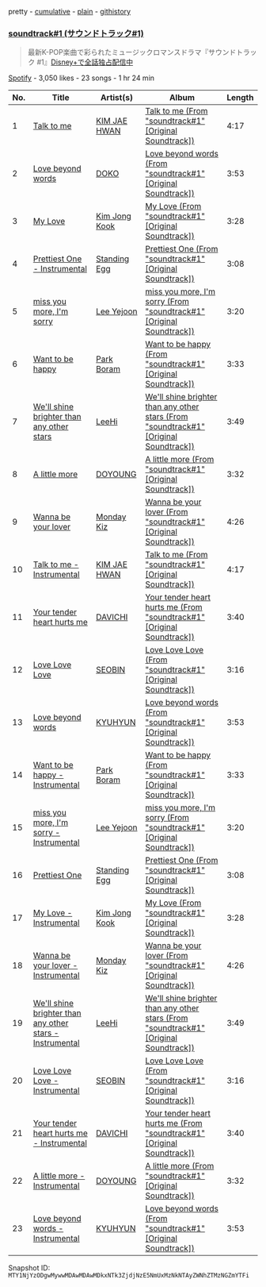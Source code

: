 pretty - [cumulative](/playlists/cumulative/37i9dQZF1DX2DC6dl7R20G.md) - [plain](/playlists/plain/37i9dQZF1DX2DC6dl7R20G) - [githistory](https://github.githistory.xyz/mackorone/spotify-playlist-archive/blob/main/playlists/plain/37i9dQZF1DX2DC6dl7R20G)

### [soundtrack\#1 \(サウンドトラック\#1\)](https://open.spotify.com/playlist/37i9dQZF1DX2DC6dl7R20G)

> 最新K\-POP楽曲で彩られたミュージックロマンスドラマ『サウンドトラック \#1』<a href="https://disneyplus.disney.co.jp/program/soundtrack\-1">Disney+で全話独占配信中</a>

[Spotify](https://open.spotify.com/user/spotify) - 3,050 likes - 23 songs - 1 hr 24 min

| No. | Title | Artist(s) | Album | Length |
|---|---|---|---|---|
| 1 | [Talk to me](https://open.spotify.com/track/1VkrFMnRcfMqIESAa4amv2) | [KIM JAE HWAN](https://open.spotify.com/artist/7LdZwtnhfB1GoC9SE9tvyb) | [Talk to me \(From "soundtrack\#1" \[Original Soundtrack\]\)](https://open.spotify.com/album/1Z1HFrzzOTeoeYma55otPC) | 4:17 |
| 2 | [Love beyond words](https://open.spotify.com/track/1pPwl2q0bFgGh8l8ssRVEW) | [DOKO](https://open.spotify.com/artist/7y5E5llLKviR9WIXK5lrag) | [Love beyond words \(From "soundtrack\#1" \[Original Soundtrack\]\)](https://open.spotify.com/album/38kBeYr1NaLzclPCJGipMM) | 3:53 |
| 3 | [My Love](https://open.spotify.com/track/3HxEHyCJPT9o9nsGn5pJkl) | [Kim Jong Kook](https://open.spotify.com/artist/60YNqzrSj7rJkuqHkpHPqG) | [My Love \(From "soundtrack\#1" \[Original Soundtrack\]\)](https://open.spotify.com/album/6DCtAzGInnSIffWpJhG7bO) | 3:28 |
| 4 | [Prettiest One \- Instrumental](https://open.spotify.com/track/1luZpL2xekj9MxC634K6cp) | [Standing Egg](https://open.spotify.com/artist/6a3Mfrn2XBR1DfPg1QGa1d) | [Prettiest One \(From "soundtrack\#1" \[Original Soundtrack\]\)](https://open.spotify.com/album/1saFQAJ9to9vbnggAleSfm) | 3:08 |
| 5 | [miss you more, I'm sorry](https://open.spotify.com/track/6cOpgvr2opxH5Asrnluxri) | [Lee Yejoon](https://open.spotify.com/artist/3GS6aA2KRewQL4VhUtIpet) | [miss you more, I'm sorry \(From "soundtrack\#1" \[Original Soundtrack\]\)](https://open.spotify.com/album/56mPDuOqtTtU8d4SUQQhOQ) | 3:20 |
| 6 | [Want to be happy](https://open.spotify.com/track/2rMtQ0uNjFw9JjbsnEatEq) | [Park Boram](https://open.spotify.com/artist/6tvrEIVX5eKJlipdzt11wi) | [Want to be happy \(From "soundtrack\#1" \[Original Soundtrack\]\)](https://open.spotify.com/album/5H6N3lxYOXosRHBw6yFJyV) | 3:33 |
| 7 | [We'll shine brighter than any other stars](https://open.spotify.com/track/5psoGr4LFHqFCJnyo4pVaN) | [LeeHi](https://open.spotify.com/artist/7cVZApDoQZpS447nHTsNqu) | [We'll shine brighter than any other stars \(From "soundtrack\#1" \[Original Soundtrack\]\)](https://open.spotify.com/album/6EwCSLyDftnUuKmaSoo6Hv) | 3:49 |
| 8 | [A little more](https://open.spotify.com/track/5JXZEz2nO23mXsYY4nNREW) | [DOYOUNG](https://open.spotify.com/artist/5IMXUzbeAyevQmvtOhXQGi) | [A little more \(From "soundtrack\#1" \[Original Soundtrack\]\)](https://open.spotify.com/album/0FW5ce3s0jz6k4RJfoBBhd) | 3:32 |
| 9 | [Wanna be your lover](https://open.spotify.com/track/3pv8OsZEBHM3UMIyvYhpGu) | [Monday Kiz](https://open.spotify.com/artist/24jJXZRz3aGvjVvZ4OoerD) | [Wanna be your lover \(From "soundtrack\#1" \[Original Soundtrack\]\)](https://open.spotify.com/album/3Ea87oNrypIds4feLNpugp) | 4:26 |
| 10 | [Talk to me \- Instrumental](https://open.spotify.com/track/3dE2DqQOl8eOgu1MfjFxnV) | [KIM JAE HWAN](https://open.spotify.com/artist/7LdZwtnhfB1GoC9SE9tvyb) | [Talk to me \(From "soundtrack\#1" \[Original Soundtrack\]\)](https://open.spotify.com/album/1Z1HFrzzOTeoeYma55otPC) | 4:17 |
| 11 | [Your tender heart hurts me](https://open.spotify.com/track/6ShXmyHOzhNANXSquXe5UQ) | [DAVICHI](https://open.spotify.com/artist/4z6yrDz5GfKXkeQZjOaZdq) | [Your tender heart hurts me \(From "soundtrack\#1" \[Original Soundtrack\]\)](https://open.spotify.com/album/0nYKIodS7tmti2YiFUlRS5) | 3:40 |
| 12 | [Love Love Love](https://open.spotify.com/track/06ToLlpbTVILh8Pwh2KdRX) | [SEOBIN](https://open.spotify.com/artist/5wIb1NVEsm3RR9hSrYXjDr) | [Love Love Love \(From "soundtrack\#1" \[Original Soundtrack\]\)](https://open.spotify.com/album/6b0RI9sLF9braqpMYCVQwm) | 3:16 |
| 13 | [Love beyond words](https://open.spotify.com/track/40c4m7jV3UFTaqCxdm6AFB) | [KYUHYUN](https://open.spotify.com/artist/0il5ZP3xYOECtONJtZ38Ln) | [Love beyond words \(From "soundtrack\#1" \[Original Soundtrack\]\)](https://open.spotify.com/album/7e1IQJXFhJ8WgMt2t22oJ9) | 3:53 |
| 14 | [Want to be happy \- Instrumental](https://open.spotify.com/track/47hVZY42dyrjuvcZxwZak2) | [Park Boram](https://open.spotify.com/artist/6tvrEIVX5eKJlipdzt11wi) | [Want to be happy \(From "soundtrack\#1" \[Original Soundtrack\]\)](https://open.spotify.com/album/5H6N3lxYOXosRHBw6yFJyV) | 3:33 |
| 15 | [miss you more, I'm sorry \- Instrumental](https://open.spotify.com/track/0GWGxi8mr6tNXKvwCQVq22) | [Lee Yejoon](https://open.spotify.com/artist/3GS6aA2KRewQL4VhUtIpet) | [miss you more, I'm sorry \(From "soundtrack\#1" \[Original Soundtrack\]\)](https://open.spotify.com/album/56mPDuOqtTtU8d4SUQQhOQ) | 3:20 |
| 16 | [Prettiest One](https://open.spotify.com/track/5jxBIft0pEtB3rJKs06dwv) | [Standing Egg](https://open.spotify.com/artist/6a3Mfrn2XBR1DfPg1QGa1d) | [Prettiest One \(From "soundtrack\#1" \[Original Soundtrack\]\)](https://open.spotify.com/album/1saFQAJ9to9vbnggAleSfm) | 3:08 |
| 17 | [My Love \- Instrumental](https://open.spotify.com/track/08rkSTgPYGaAGbjVDSS483) | [Kim Jong Kook](https://open.spotify.com/artist/60YNqzrSj7rJkuqHkpHPqG) | [My Love \(From "soundtrack\#1" \[Original Soundtrack\]\)](https://open.spotify.com/album/6DCtAzGInnSIffWpJhG7bO) | 3:28 |
| 18 | [Wanna be your lover \- Instrumental](https://open.spotify.com/track/4iFeJ1CbCUyHLFCotgPPiM) | [Monday Kiz](https://open.spotify.com/artist/24jJXZRz3aGvjVvZ4OoerD) | [Wanna be your lover \(From "soundtrack\#1" \[Original Soundtrack\]\)](https://open.spotify.com/album/3Ea87oNrypIds4feLNpugp) | 4:26 |
| 19 | [We'll shine brighter than any other stars \- Instrumental](https://open.spotify.com/track/45Xb5LOFmd2iPILc8gH95k) | [LeeHi](https://open.spotify.com/artist/7cVZApDoQZpS447nHTsNqu) | [We'll shine brighter than any other stars \(From "soundtrack\#1" \[Original Soundtrack\]\)](https://open.spotify.com/album/6EwCSLyDftnUuKmaSoo6Hv) | 3:49 |
| 20 | [Love Love Love \- Instrumental](https://open.spotify.com/track/0WbkukjmHQ3Y0PClLU1fAP) | [SEOBIN](https://open.spotify.com/artist/5wIb1NVEsm3RR9hSrYXjDr) | [Love Love Love \(From "soundtrack\#1" \[Original Soundtrack\]\)](https://open.spotify.com/album/6b0RI9sLF9braqpMYCVQwm) | 3:16 |
| 21 | [Your tender heart hurts me \- Instrumental](https://open.spotify.com/track/6Dbk8sNFxJDAVdvNBAvYkZ) | [DAVICHI](https://open.spotify.com/artist/4z6yrDz5GfKXkeQZjOaZdq) | [Your tender heart hurts me \(From "soundtrack\#1" \[Original Soundtrack\]\)](https://open.spotify.com/album/0nYKIodS7tmti2YiFUlRS5) | 3:40 |
| 22 | [A little more \- Instrumental](https://open.spotify.com/track/26iTiFmpxJTEKqZXhIvRit) | [DOYOUNG](https://open.spotify.com/artist/5IMXUzbeAyevQmvtOhXQGi) | [A little more \(From "soundtrack\#1" \[Original Soundtrack\]\)](https://open.spotify.com/album/0FW5ce3s0jz6k4RJfoBBhd) | 3:32 |
| 23 | [Love beyond words \- Instrumental](https://open.spotify.com/track/4Ip9YxkOkti0Og4CjZNeqC) | [KYUHYUN](https://open.spotify.com/artist/0il5ZP3xYOECtONJtZ38Ln) | [Love beyond words \(From "soundtrack\#1" \[Original Soundtrack\]\)](https://open.spotify.com/album/7e1IQJXFhJ8WgMt2t22oJ9) | 3:53 |

Snapshot ID: `MTY1NjYzODgwMywwMDAwMDAwMDkxNTk3ZjdjNzE5NmUxMzNkNTAyZWNhZTMzNGZmYTFi`
